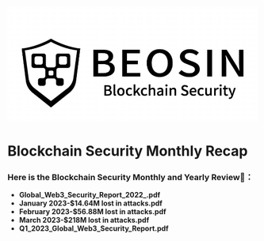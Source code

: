 ![alt](https://github.com/BeosinBlockchainSecurity/Web3-Knowledge-Base/blob/main/Black.png)
# Blockchain Security Monthly Recap

### Here is the Blockchain Security Monthly and Yearly Review:closed_book:：

- **Global_Web3_Security_Report_2022_.pdf**
- **January 2023-$14.64M lost in attacks.pdf**
- **February 2023-$56.88M lost in attacks.pdf**
- **March 2023-$218M lost in attacks.pdf**
- **Q1_2023_Global_Web3_Security_Report.pdf**
